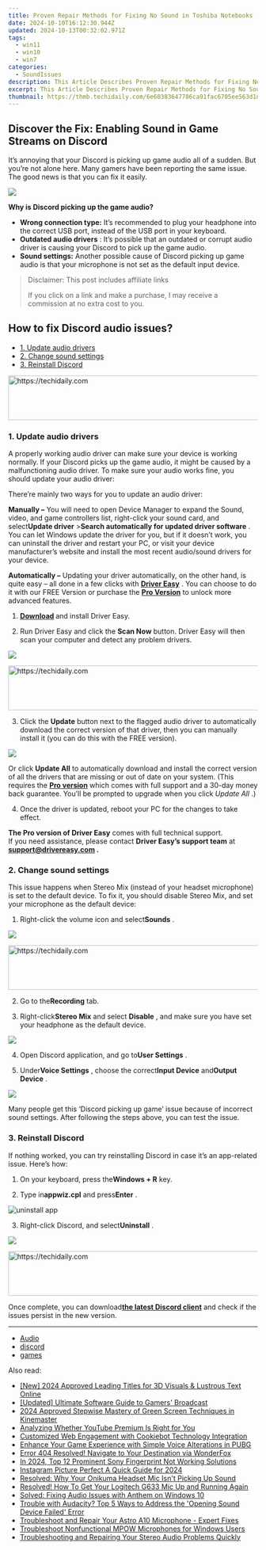 ```yaml
---
title: Proven Repair Methods for Fixing No Sound in Toshiba Notebooks
date: 2024-10-10T16:12:30.944Z
updated: 2024-10-13T00:32:02.971Z
tags:
  - win11
  - win10
  - win7
categories:
  - SoundIssues
description: This Article Describes Proven Repair Methods for Fixing No Sound in Toshiba Notebooks
excerpt: This Article Describes Proven Repair Methods for Fixing No Sound in Toshiba Notebooks
thumbnail: https://thmb.techidaily.com/6e60383647786ca91fac6705ee563d1d14735cbfcbf29cef2bea0822024a08e1.jpg
---
```


## Discover the Fix: Enabling Sound in Game Streams on Discord

It’s annoying that your Discord is picking up game audio all of a sudden. But you’re not alone here. Many gamers have been reporting the same issue. The good news is that you can fix it easily.

![](https://images.drivereasy.com/wp-content/uploads/2021/05/discord-game-edited.jpg)

**Why is Discord picking up the game audio?**

* **Wrong connection type:** It’s recommended to plug your headphone into the correct USB port, instead of the USB port in your keyboard.
* **Outdated audio drivers** : It’s possible that an outdated or corrupt audio driver is causing your Discord to pick up the game audio.
* **Sound settings:** Another possible cause of Discord picking up game audio is that your microphone is not set as the default input device.

>  Disclaimer: This post includes affiliate links
>
>  If you click on a link and make a purchase, I may receive a commission at no extra cost to you.
>

## How to fix Discord audio issues?

* [1. Update audio drivers](https://tools.techidaily.com/drivereasy/download/)
* [2. Change sound settings](https://tools.techidaily.com/drivereasy/download/)
* [3. Reinstall Discord](https://tools.techidaily.com/drivereasy/download/)

<!-- affiliate ads begin -->
<a href="https://ephamedtechinc.pxf.io/c/5597632/2136624/26400" target="_top" id="2136624">
  <img src="//a.impactradius-go.com/display-ad/26400-2136624" border="0" alt="https://techidaily.com" width="728" height="90"/>
</a>
<img height="0" width="0" src="https://ephamedtechinc.pxf.io/i/5597632/2136624/26400" style="position:absolute;visibility:hidden;" border="0" />
<!-- affiliate ads end -->

### 1\. Update audio drivers

 A properly working audio driver can make sure your device is working normally. If your Discord picks up the game audio, it might be caused by a malfunctioning audio driver. To make sure your audio works fine, you should update your audio driver:

There’re mainly two ways for you to update an audio driver:

**Manually –** You will need to open Device Manager to expand the Sound, video, and game controllers list, right-click your sound card, and select**Update driver** \>**Search automatically for updated driver software** . You can let Windows update the driver for you, but if it doesn’t work, you can uninstall the driver and restart your PC, or visit your device manufacturer’s website and install the most recent audio/sound drivers for your device.

**Automatically –** Updating your driver automatically, on the other hand, is quite easy – all done in a few clicks with **[Driver Easy](https://tools.techidaily.com/drivereasy/download/)**  . You can choose to do it with our FREE Version or purchase the **[Pro Version](https://tools.techidaily.com/drivereasy/download/)**  to unlock more advanced features.

 1) **[Download](https://tools.techidaily.com/drivereasy/download/) [](https://tools.techidaily.com/drivereasy/download/)**  and install Driver Easy.

 2) Run Driver Easy and click the **Scan Now** button. Driver Easy will then scan your computer and detect any problem drivers.

![](https://images.drivereasy.com/wp-content/uploads/2020/12/Scan-now-1.jpg)

<!-- affiliate ads begin -->
<a href="https://aligracehair.sjv.io/c/5597632/1918703/19272" target="_top" id="1918703">
  <img src="//a.impactradius-go.com/display-ad/19272-1918703" border="0" alt="https://techidaily.com" width="728" height="90"/>
</a>
<img height="0" width="0" src="https://aligracehair.sjv.io/i/5597632/1918703/19272" style="position:absolute;visibility:hidden;" border="0" />
<!-- affiliate ads end -->

 3) Click the **Update** button next to the flagged audio driver to automatically download the correct version of that driver, then you can manually install it (you can do this with the FREE version).

![](https://images.drivereasy.com/wp-content/uploads/2021/05/driver-1.jpeg)

 Or click **Update All** to automatically download and install the correct version of all the drivers that are missing or out of date on your system. (This requires the **[Pro version](https://tools.techidaily.com/drivereasy/download/)**  which comes with full support and a 30-day money back guarantee. You’ll be prompted to upgrade when you click _Update All_ .)

 4) Once the driver is updated, reboot your PC for the changes to take effect.

**The Pro version of Driver Easy** comes with full technical support.  
 If you need assistance, please contact **Driver Easy’s support team** at **[support@drivereasy.com](https://tools.techidaily.com/drivereasy/download/) .**

### 2\. Change sound settings

 This issue happens when Stereo Mix (instead of your headset microphone) is set to the default device. To fix it, you should disable Stereo Mix, and set your microphone as the default device:

 1) Right-click the volume icon and select**Sounds** .

![](https://images.drivereasy.com/wp-content/uploads/2021/01/sounds.jpg)

<!-- affiliate ads begin -->
<a href="https://appsumo.8odi.net/c/5597632/2151856/7443" target="_top" id="2151856">
  <img src="//a.impactradius-go.com/display-ad/7443-2151856" border="0" alt="https://techidaily.com" width="728" height="90"/>
</a>
<img height="0" width="0" src="https://appsumo.8odi.net/i/5597632/2151856/7443" style="position:absolute;visibility:hidden;" border="0" />
<!-- affiliate ads end -->

 2) Go to the**Recording** tab.

 3) Right-click**Stereo Mix** and select **Disable** , and make sure you have set your headphone as the default device.

![](https://images.drivereasy.com/wp-content/uploads/2021/05/disable.jpg)

 4) Open Discord application, and go to**User Settings** .

 5) Under**Voice Settings** , choose the correct**Input Device** and**Output Device** .

![](https://images.drivereasy.com/wp-content/uploads/2021/05/discord-settings-1200x320.png)

 Many people get this ‘Discord picking up game’ issue because of incorrect sound settings. After following the steps above, you can test the issue.

### 3\. Reinstall Discord

 If nothing worked, you can try reinstalling Discord in case it’s an app-related issue. Here’s how:

 1) On your keyboard, press the**Windows + R** key.

 2) Type in**appwiz.cpl** and press**Enter** .

![uninstall app](https://images.drivereasy.com/wp-content/uploads/2021/01/appwiz.cpl_.jpg)

 3) Right-click Discord, and select**Uninstall** .

![](https://images.drivereasy.com/wp-content/uploads/2019/12/uninstall-discord.jpg)

<!-- affiliate ads begin -->
<a href="https://ephamedtechinc.pxf.io/c/5597632/2137220/26400" target="_top" id="2137220">
  <img src="//a.impactradius-go.com/display-ad/26400-2137220" border="0" alt="https://techidaily.com" width="728" height="90"/>
</a>
<img height="0" width="0" src="https://ephamedtechinc.pxf.io/i/5597632/2137220/26400" style="position:absolute;visibility:hidden;" border="0" />
<!-- affiliate ads end -->

 Once complete, you can download[**the latest Discord client**](https://discord.com/brand-new) and check if the issues persist in the new version.

---

* [Audio](https://tools.techidaily.com/drivereasy/download/)
* [discord](https://tools.techidaily.com/drivereasy/download/)
* [games](https://tools.techidaily.com/drivereasy/download/)

<ins class="adsbygoogle"
     style="display:block"
     data-ad-format="autorelaxed"
     data-ad-client="ca-pub-7571918770474297"
     data-ad-slot="1223367746"></ins>

<ins class="adsbygoogle"
     style="display:block"
     data-ad-client="ca-pub-7571918770474297"
     data-ad-slot="8358498916"
     data-ad-format="auto"
     data-full-width-responsive="true"></ins>

<span class="atpl-alsoreadstyle">Also read:</span>
<div><ul>
<li><a href="https://fox-http.techidaily.com/new-2024-approved-leading-titles-for-3d-visuals-and-lustrous-text-online/"><u>[New] 2024 Approved Leading Titles for 3D Visuals & Lustrous Text Online</u></a></li>
<li><a href="https://vp-tips.techidaily.com/updated-ultimate-software-guide-to-gamers-broadcast/"><u>[Updated] Ultimate Software Guide to Gamers' Broadcast</u></a></li>
<li><a href="https://extra-skills.techidaily.com/2024-approved-stepwise-mastery-of-green-screen-techniques-in-kinemaster/"><u>2024 Approved Stepwise Mastery of Green Screen Techniques in Kinemaster</u></a></li>
<li><a href="https://youtube-web.techidaily.com/zing-whether-youtube-premium-is-right-for-you/"><u>Analyzing Whether YouTube Premium Is Right for You</u></a></li>
<li><a href="https://solve-latest.techidaily.com/customized-web-engagement-with-cookiebot-technology-integration/"><u>Customized Web Engagement with Cookiebot Technology Integration</u></a></li>
<li><a href="https://extra-tips.techidaily.com/enhance-your-game-experience-with-simple-voice-alterations-in-pubg/"><u>Enhance Your Game Experience with Simple Voice Alterations in PUBG</u></a></li>
<li><a href="https://win-answers.techidaily.com/error-404-resolved-navigate-to-your-destination-via-wonderfox/"><u>Error 404 Resolved! Navigate to Your Destination via WonderFox</u></a></li>
<li><a href="https://android-unlock.techidaily.com/in-2024-top-12-prominent-sony-fingerprint-not-working-solutions-by-drfone-android/"><u>In 2024, Top 12 Prominent Sony Fingerprint Not Working Solutions</u></a></li>
<li><a href="https://fox-boxes.techidaily.com/instagram-picture-perfect-a-quick-guide-for-2024/"><u>Instagram Picture Perfect A Quick Guide for 2024</u></a></li>
<li><a href="https://sound-issues.techidaily.com/resolved-why-your-onikuma-headset-mic-isnt-picking-up-sound/"><u>Resolved: Why Your Onikuma Headset Mic Isn't Picking Up Sound</u></a></li>
<li><a href="https://sound-issues.techidaily.com/resolved-how-to-get-your-logitech-g633-mic-up-and-running-again/"><u>Resolved! How To Get Your Logitech G633 Mic Up and Running Again</u></a></li>
<li><a href="https://sound-issues.techidaily.com/solved-fixing-audio-issues-with-anthem-on-windows-10/"><u>Solved: Fixing Audio Issues with Anthem on Windows 10</u></a></li>
<li><a href="https://sound-issues.techidaily.com/trouble-with-audacity-top-5-ways-to-address-the-opening-sound-device-failed-error/"><u>Trouble with Audacity? Top 5 Ways to Address the 'Opening Sound Device Failed' Error</u></a></li>
<li><a href="https://sound-issues.techidaily.com/troubleshoot-and-repair-your-astro-a10-microphone-expert-fixes/"><u>Troubleshoot and Repair Your Astro A10 Microphone - Expert Fixes</u></a></li>
<li><a href="https://sound-issues.techidaily.com/troubleshoot-nonfunctional-mpow-microphones-for-windows-users/"><u>Troubleshoot Nonfunctional MPOW Microphones for Windows Users</u></a></li>
<li><a href="https://sound-issues.techidaily.com/troubleshooting-and-repairing-your-stereo-audio-problems-quickly/"><u>Troubleshooting and Repairing Your Stereo Audio Problems Quickly</u></a></li>
</ul></div>

